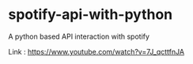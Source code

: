 # spotify-api-with-python
A python based API interaction with spotify

Link : https://www.youtube.com/watch?v=7J_qcttfnJA

